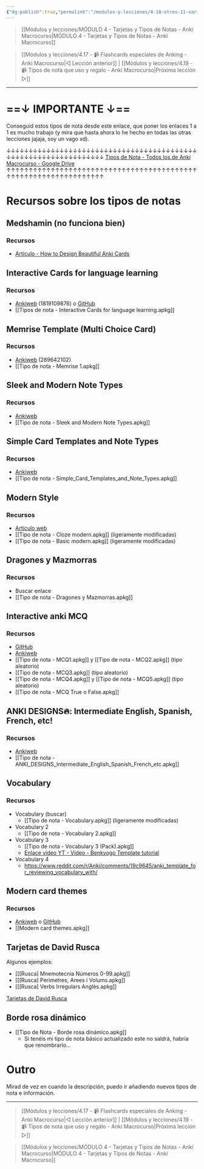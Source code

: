 ```yaml
---
{"dg-publish":true,"permalink":"/modulos-y-lecciones/4-18-otros-11-variados-tipos-de-nota-anki-macrocurso/","noteIcon":"","updated":"2024-05-22T14:30:48.591+02:00"}
---
```



> [[Módulos y lecciones/MÓDULO 4 - Tarjetas y Tipos de Notas - Anki Macrocurso\|MÓDULO 4 - Tarjetas y Tipos de Notas - Anki Macrocurso]]

> [[Módulos y lecciones/4.17 - 📹 Flashcards especiales de Anking - Anki Macrocurso\|◁ Lección anterior]] | [[Módulos y lecciones/4.19 - 📹 Tipos de nota que uso y regalo - Anki Macrocurso\|Próxima lección ▷]]

---

# ==↓ IMPORTANTE ↓==
Conseguid estos tipos de nota desde este enlace, que poner los enlaces 1 a 1 es mucho trabajo (y mira que hasta ahora lo he hecho en todas las otras lecciones jajaja, soy un vago xd).

↓↓↓↓↓↓↓↓↓↓↓↓↓↓↓↓↓↓↓↓↓↓↓↓↓↓↓↓↓↓↓↓↓↓↓↓↓↓↓↓↓↓↓↓↓↓↓↓↓↓↓↓↓↓↓↓↓↓↓↓↓↓↓↓↓
[Tipos de Nota - Todos los de Anki Macrocurso - Google Drive](https://drive.google.com/file/d/1mbpXwS6jcb8lAgPpkx8WcoB2V53WIaIY/view?usp=sharing)
↑↑↑↑↑↑↑↑↑↑↑↑↑↑↑↑↑↑↑↑↑↑↑↑↑↑↑↑↑↑↑↑↑↑↑↑↑↑↑↑↑↑↑↑↑↑↑↑↑↑↑↑↑↑↑↑↑↑↑↑↑↑↑↑↑

# Recursos sobre los tipos de notas
## Medshamin (no funciona bien)
### Recursos
- [Artículo - How to Design Beautiful Anki Cards](https://medshamim.com/med/how-to-design-beautiful-anki-cards)

## Interactive Cards for language learning
### Recursos
- [Ankiweb](https://ankiweb.net/shared/info/1819109876) (1819109876) o [GitHub](https://github.com/qwiglydee/anki-interactive/wiki)
- [[Tipos de nota - Interactive Cards for language learning.apkg]]

## Memrise Template (Multi Choice Card)
### Recursos
- [Ankiweb](https://ankiweb.net/shared/info/289642102) (289642102)
- [[Tipo de nota - Memrise 1.apkg]]

## Sleek and Modern Note Types
### Recursos
- [Ankiweb](https://ankiweb.net/shared/info/753936575)
- [[Tipo de nota - Sleek and Modern Note Types.apkg]]

## Simple Card Templates and Note Types
### Recursos
- [Ankiweb](https://ankiweb.net/shared/info/139106749)
- [[Tipo de nota - Simple_Card_Templates_and_Note_Types.apkg]]

## Modern Style
### Recursos
- [Artículo web](https://abhiyanbeta.notion.site/Beautiful-Anki-cards-080205ad81454b9a859d3c2825a52cad)
- [[Tipo de nota - Cloze  modern.apkg]] (ligeramente modificadas)
- [[Tipo de nota - Basic modern.apkg]] (ligeramente modificadas)

## Dragones y Mazmorras
### Recursos
- Buscar enlace
- [[Tipo de nota - Dragones y Mazmorras.apkg]]

## Interactive anki MCQ
### Recursos
- [GitHub](https://github.com/programer786/InteractiveAnki)
- [Ankiweb](https://ankiweb.net/shared/info/1769360186)
- [[Tipo de nota - MCQ1.apkg]] y [[Tipo de nota - MCQ2.apkg]] (tipo aleatorio)
- [[Tipo de nota - MCQ3.apkg]] (tipo aleatorio)
- [[Tipo de nota - MCQ4.apkg]] y [[Tipo de nota - MCQ5.apkg]] (tipo aleatorio)
- [[Tipo de nota - MCQ True o False.apkg]]

## ANKI DESIGNS🔥: Intermediate English, Spanish, French, etc!
### Recursos
- [Ankiweb](https://ankiweb.net/shared/info/1642560647)
- [[Tipo de nota - ANKI_DESIGNS_Intermediate_English_Spanish_French_etc.apkg]]

## Vocabulary
### Recursos
- Vocabulary (buscar)
	- [[Tipo de nota - Vocabulary.apkg]] (ligeramente modificadas)
- Vocabulary 2
	- [[Tipo de nota - Vocabulary 2.apkg]]
- Vocabulary 3
	- [[Tipo de nota - Vocabulary 3 (Pack).apkg]]
	- [Enlace vídeo YT - Vídeo - Benkyogo Template tutorial](https://youtu.be/h4JqX40K4yg)
- Vocabulary 4
	- https://www.reddit.com/r/Anki/comments/19c9645/anki_template_for_reviewing_vocabulary_with/

## Modern card themes
### Recursos
- [Ankiweb](https://ankiweb.net/shared/info/1195066632) o [GitHub](https://github.com/b3nj5m1n/moderncardthemes/blob/master/media/basicPrettyFront.jpg)
- [[Modern card themes.apkg]]

## Tarjetas de David Rusca
Algunos ejemplos:

- [[[Rusca] Mnemotecnia Números 0-99.apkg]]
- [[[Rusca] Perimetres, Arees i Volums.apkg]]
- [[[Rusca] Verbs Irregulars Anglès.apkg]]

[Tarjetas de David Rusca](https://www.davidrusca.com/anki/code/#prev)

## Borde rosa dinámico
- [[Tipo de Nota - Borde rosa dinámico.apkg]]
	- Si tenéis mi tipo de nota básico actualizado este no saldrá, habría que renombrarlo...

# Outro
Mirad de vez en cuando la descripción, puedo ir añadiendo nuevos tipos de nota e información.


---

> [[Módulos y lecciones/4.17 - 📹 Flashcards especiales de Anking - Anki Macrocurso\|◁ Lección anterior]] | [[Módulos y lecciones/4.19 - 📹 Tipos de nota que uso y regalo - Anki Macrocurso\|Próxima lección ▷]]

> [[Módulos y lecciones/MÓDULO 4 - Tarjetas y Tipos de Notas - Anki Macrocurso\|MÓDULO 4 - Tarjetas y Tipos de Notas - Anki Macrocurso]]